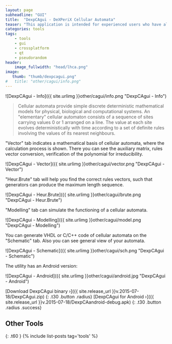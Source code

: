 ```yaml
---
layout: page
subheadline: "GUI"
title:  "DexpCAgui - DeXPeriX Cellular Automata"
teaser: "This application is intended for experienced users who have already created a pseudorandom number generators (PRNG). The output is a PRNG on a cellular automata."
categories: tools
tags:
    - tools
    - gui
    - crossplatform
    - qt
    - pseudorandom
header:
    image_fullwidth: "head/lhca.png"
image:
   thumb: "thumb/dexpcagui.png"
#   title: "other/cagui/info.png"
---
```


![DexpCAgui - Info]({{ site.urlimg }}other/cagui/info.png "DexpCAgui - Info")

> Cellular automata provide simple discrete deterministic mathematical models for physical, biological and computational systems. An "elementary" cellular automaton consists of a sequence of sites carrying values 0 or 1 arranged on a line. The value at each site evolves deterministically with time according to a set of definite rules involving the values of its nearest neighbours. 


"Vector" tab indicates a mathematical basis of cellular automata, where the calculation process is shown. There you can see the auxiliary matrix, rules vector conversion, verification of the polynomial for irreducibility.

![DexpCAgui - Vector]({{ site.urlimg }}other/cagui/vector.png "DexpCAgui - Vector")


"Heur.Brute" tab will help you find the correct rules vectors, such that generators can produce the maximum length sequence.

![DexpCAgui - Heur.Brute]({{ site.urlimg }}other/cagui/brute.png "DexpCAgui - Heur.Brute")


"Modelling" tab can simulate the functioning of a cellular automata.

![DexpCAgui - Modelling]({{ site.urlimg }}other/cagui/model.png "DexpCAgui - Modelling")


You can generate VHDL or C/C++ code of cellular automata on the "Schematic" tab. Also you can see general view of your automata.

![DexpCAgui - Schematic]({{ site.urlimg }}other/cagui/sch.png "DexpCAgui - Schematic")


The utility has an Android version:

![DexpCAgui - Android]({{ site.urlimg }}other/cagui/android.jpg "DexpCAgui - Android")



[Download DexpCAgui binary ›]({{ site.release_url }}v.2015-07-18/DexpCAgui.zip) 
{: .t30 .button .radius}
[DexpCAgui for Android ›]({{ site.release_url }}v.2015-07-18/DexpCAandroid-debug.apk)
{: .t30 .button .radius .success}


## Other Tools
{: .t60 }
{% include list-posts tag='tools' %}
